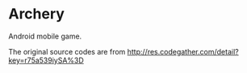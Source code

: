 # Archery
Android mobile game.

The original source codes are from http://res.codegather.com/detail?key=r75a539iySA%3D
